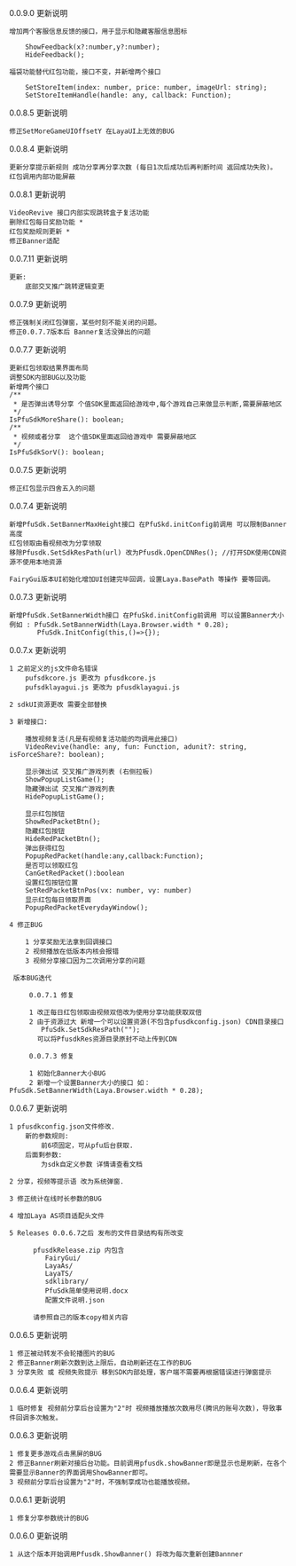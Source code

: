 0.0.9.0 更新说明
    
    增加两个客服信息反馈的接口，用于显示和隐藏客服信息图标
    
        ShowFeedback(x?:number,y?:number);
        HideFeedback();
        
    福袋功能替代红包功能，接口不变，并新增两个接口
 
        SetStoreItem(index: number, price: number, imageUrl: string);
        SetStoreItemHandle(handle: any, callback: Function);
        


0.0.8.5 更新说明
    
    修正SetMoreGameUIOffsetY 在LayaUI上无效的BUG

0.0.8.4 更新说明

    更新分享提示新规则 成功分享再分享次数 (每日1次后成功后再判断时间 返回成功失败)。
    红包调用内部功能屏蔽


0.0.8.1 更新说明
    
    VideoRevive 接口内部实现跳转盒子复活功能
    删除红包每日奖励功能 *
    红包奖励规则更新 *
    修正Banner适配

0.0.7.11 更新说明

    更新:
        底部交叉推广跳转逻辑变更

0.0.7.9 更新说明

    修正强制关闭红包弹窗，某些时刻不能关闭的问题。
    修正0.0.7.7版本后 Banner复活没弹出的问题

0.0.7.7 更新说明

    更新红包领取结果界面布局
    调整SDK内部BUG以及功能
    新增两个接口
    /**
     * 是否弹出诱导分享 个值SDK里面返回给游戏中,每个游戏自己来做显示判断,需要屏蔽地区
     */
    IsPfuSdkMoreShare(): boolean;
    /**
     * 视频或者分享  这个值SDK里面返回给游戏中 需要屏蔽地区
     */
    IsPfuSdkSorV(): boolean;

0.0.7.5 更新说明

    修正红包显示四舍五入的问题

0.0.7.4 更新说明

    新增PfuSdk.SetBannerMaxHeight接口 在PfuSkd.initConfig前调用 可以限制Banner高度
    红包领取由看视频改为分享领取
    移除Pfusdk.SetSdkResPath(url) 改为Pfusdk.OpenCDNRes(); //打开SDK使用CDN资源不使用本地资源
    
    FairyGui版本UI初始化增加UI创建完毕回调，设置Laya.BasePath 等操作 要等回调。

0.0.7.3 更新说明

    新增PfuSdk.SetBannerWidth接口 在PfuSkd.initConfig前调用 可以设置Banner大小
    例如 : PfuSdk.SetBannerWidth(Laya.Browser.width * 0.28);
           PfuSdk.InitConfig(this,()=>{});

0.0.7.x 更新说明

    1 之前定义的js文件命名错误
        pufsdkcore.js 更改为 pfusdkcore.js
        pufsdklayagui.js 更改为 pfusdklayagui.js

    2 sdkUI资源更改 需要全部替换
    
    3 新增接口:
    
        播放视频复活(凡是有视频复活功能的均调用此接口)
        VideoRevive(handle: any, fun: Function, adunit?: string, isForceShare?: boolean);
        
        显示弹出试 交叉推广游戏列表 (右侧拉板)
        ShowPopupListGame();
        隐藏弹出试 交叉推广游戏列表
        HidePopupListGame();
        
        显示红包按钮
        ShowRedPacketBtn();
        隐藏红包按钮
        HideRedPacketBtn();
        弹出获得红包
        PopupRedPacket(handle:any,callback:Function);
        是否可以领取红包
        CanGetRedPacket():boolean
        设置红包按钮位置
        SetRedPacketBtnPos(vx: number, vy: number)
        显示红包每日领取界面
        PopupRedPacketEverydayWindow();
        
    4 修正BUG
    
        1 分享奖励无法拿到回调接口
        2 视频播放在低版本内核会报错
        3 视频分享接口因为二次调用分享的问题
        
     版本BUG迭代 
     
         0.0.7.1 修复
   
         1 改正每日红包领取由视频双倍改为使用分享功能获取双倍
         2 由于资源过大 新增一个可以设置资源(不包含pfusdkconfig.json) CDN目录接口
            PfuSdk.SetSdkResPath("");
           可以将PfusdkRes资源目录原封不动上传到CDN
            
         0.0.7.3 修复
         
         1 初始化Banner大小BUG
         2 新增一个设置Banner大小的接口 如：PfuSdk.SetBannerWidth(Laya.Browser.width * 0.28);
            
0.0.6.7 更新说明

    1 pfusdkconfig.json文件修改.
        新的参数规则:
            前6项固定，可从pfu后台获取.
        后面剩参数:
            为sdk自定义参数 详情请查看文档
            
    2 分享，视频等提示语 改为系统弹窗.
    
    3 修正统计在线时长参数的BUG
    
    4 增加Laya AS项目适配头文件
    
    5 Releases 0.0.6.7之后 发布的文件目录结构有所改变

          pfusdkRelease.zip 内包含
             FairyGui/
             LayaAs/
             LayaTS/
             sdklibrary/
             PfuSdk简单使用说明.docx
             配置文件说明.json

          请参照自己的版本copy相关内容
      
0.0.6.5 更新说明

    1 修正被动转发不会轮播图片的BUG
    2 修正Banner刷新次数到达上限后，自动刷新还在工作的BUG
    3 分享失败 或 视频失败提示 移到SDK内部处理，客户端不需要再根据错误进行弹窗提示

0.0.6.4 更新说明

    1 临时修复 视频前分享后台设置为"2"时 视频播放播放次数用尽(腾讯的账号次数)，导致事件回调多次触发。

0.0.6.3 更新说明

    1 修复更多游戏点击黑屏的BUG
    2 修正Banner刷新对接后台功能。目前调用pfusdk.showBanner即是显示也是刷新，在各个需要显示Banner的界面调用ShowBanner即可。
    3 视频前分享后台设置为"2"时，不强制享成功也能播放视频。

0.0.6.1 更新说明
  
    1 修复分享参数统计的BUG

0.0.6.0 更新说明
  
    1 从这个版本开始调用Pfusdk.ShowBanner() 将改为每次重新创建Bannner
 
